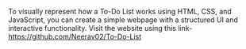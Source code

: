 To visually represent how a To-Do List works using HTML, CSS, and JavaScript, you can create a simple webpage with a structured UI and interactive functionality.
Visit the website using this link- https://github.com/Neerav02/To-Do-List

